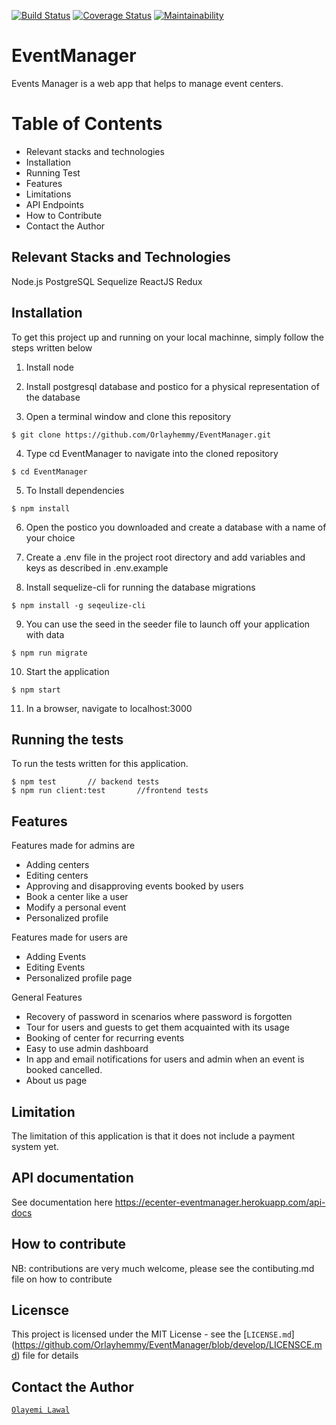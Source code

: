 [![Build Status](https://travis-ci.org/Orlayhemmy/EventManager.svg?branch=develop)](https://travis-ci.org/Orlayhemmy/EventManager)
[![Coverage Status](https://coveralls.io/repos/github/Orlayhemmy/EventManager/badge.svg?branch=develop)](https://coveralls.io/github/Orlayhemmy/EventManager?branch=develop)
[![Maintainability](https://api.codeclimate.com/v1/badges/f106ed897dd8b4e5607c/maintainability)](https://codeclimate.com/github/Orlayhemmy/EventManager/maintainability)


# EventManager
Events Manager is a web app that helps to manage event centers. 

# Table of Contents
* Relevant stacks and technologies
* Installation
* Running Test
* Features
* Limitations
* API Endpoints
* How to Contribute
* Contact the Author

## [](#stacks)Relevant Stacks and Technologies
Node.js
PostgreSQL
Sequelize
ReactJS
Redux

## Installation
To get this project up and running on your local machinne, simply follow the steps written below

1. Install node

2. Install postgresql database and postico for a physical representation of the database

3. Open a terminal window and clone this repository

```
$ git clone https://github.com/Orlayhemmy/EventManager.git
```

4. Type cd EventManager to navigate into the cloned repository

```
$ cd EventManager
```

5. To Install dependencies

```
$ npm install
```

6. Open the postico you downloaded and create a database with a name of your choice

7. Create a .env file in the project root directory and add variables and keys as described in .env.example

8. Install sequelize-cli for running the database migrations

```
$ npm install -g seqeulize-cli  
```

9. You can use the seed in the seeder file to launch off your application with data

```
$ npm run migrate
```

10. Start the application

```
$ npm start
```

11. In a browser, navigate to localhost:3000

## Running the tests
To run the tests written for this application.

```
$ npm test       // backend tests
$ npm run client:test       //frontend tests
```

## Features
Features made for admins are
+ Adding centers
+ Editing centers
+ Approving and disapproving events booked by users
+ Book a center like a user
+ Modify a personal event
+ Personalized profile

Features made for users are
+ Adding Events
+ Editing Events
+ Personalized profile page

General Features
+ Recovery of password in scenarios where password is forgotten
+ Tour for users and guests to get them acquainted with its usage
+ Booking of center for recurring events
+ Easy to use admin dashboard
+ In app and email notifications for users and admin when an event is booked cancelled.
+ About us page

## Limitation
The limitation of this application is that it does not include a payment system yet.

## API documentation
See documentation here https://ecenter-eventmanager.herokuapp.com/api-docs

## How to contribute
NB: contributions are very much welcome, please see the contibuting.md file on how to contribute

## Licensce
This project is licensed under the MIT License - see the [`LICENSE.md`] (https://github.com/Orlayhemmy/EventManager/blob/develop/LICENSCE.md) file for details

## Contact the Author
[`Olayemi Lawal`](https://github.com/Orlayhemmy)
